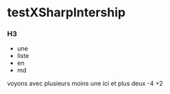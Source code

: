 # testXSharpIntership


### H3

* une
* liste
* en
* md

voyons avec plusieurs
moins une ici et plus deux
-4
+2